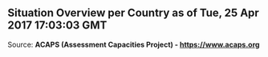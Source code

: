 ## Situation Overview per Country as of Tue, 25 Apr 2017 17:03:03 GMT

Source: **ACAPS (Assessment Capacities Project) - https://www.acaps.org**
